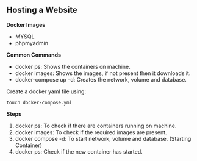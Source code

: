 ## Hosting a Website

**Docker Images**

- MYSQL
- phpmyadmin

**Common Commands**

- docker ps: Shows the containers on machine.
- docker images: Shows the images, if not present then it downloads it.
- docker-compose up -d: Creates the network, volume and database.

Create a docker yaml file using:

```
touch docker-compose.yml
```

**Steps**

1. docker ps: To check if there are containers running on machine.
2. docker images: To check if the required images are present.
3. docker compose -d: To start network, volume and database. (Starting Container)
4. docker ps: Check if the new container has started.

